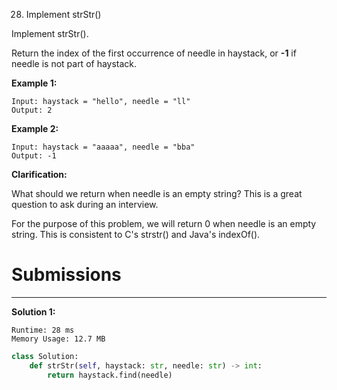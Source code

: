 28. Implement strStr()

Implement strStr().

Return the index of the first occurrence of needle in haystack, or **-1** if needle is not part of haystack.

**Example 1:**
```
Input: haystack = "hello", needle = "ll"
Output: 2
```

**Example 2:**
```
Input: haystack = "aaaaa", needle = "bba"
Output: -1
```

**Clarification:**

What should we return when needle is an empty string? This is a great question to ask during an interview.

For the purpose of this problem, we will return 0 when needle is an empty string. This is consistent to C's strstr() and Java's indexOf().

# Submissions
---
**Solution 1:**
```
Runtime: 28 ms
Memory Usage: 12.7 MB
```
```python
class Solution:
    def strStr(self, haystack: str, needle: str) -> int:
        return haystack.find(needle)
```
